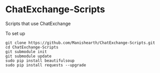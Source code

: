 ChatExchange-Scripts
====================

Scripts that use ChatExchange

To set up

```
git clone https://github.com/Manishearth/ChatExchange-Scripts.git
cd ChatExchange-Scripts
git submodule init
git submodule update
sudo pip install beautifulsoup
sudo pip install requests --upgrade
```
